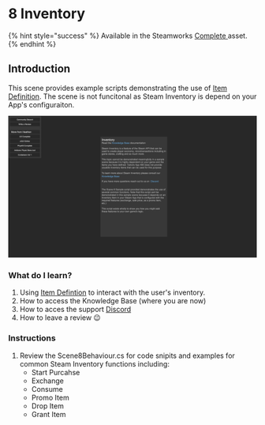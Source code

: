 # 8 Inventory

{% hint style="success" %}
Available in the Steamworks [Complete ](https://assetstore.unity.com/packages/tools/utilities/ux-v2-complete-201905)asset.
{% endhint %}

## Introduction&#x20;

This scene provides example scripts demonstrating the use of [Item Definition](../../objects/item-definition.md). The scene is not funcitonal as Steam Inventory is depend on your App's configuraiton.

![](<../../../../.gitbook/assets/image (166).png>)

### What do I learn?

1. Using [Item Defintion](../../objects/item-definition.md) to interact with the user's inventory.
2. How to access the Knowledge Base (where you are now)
3. How to acces the support [Discord ](https://discord.gg/6X3xrRc)
4. How to leave a review 😉

### Instructions

1. Review the Scene8Behaviour.cs for code snipits and examples for common Steam Inventory functions including:
   * Start Purcahse
   * Exchange
   * Consume
   * Promo Item
   * Drop Item
   * Grant Item
